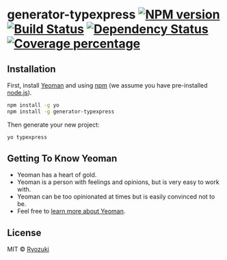 # generator-typexpress [![NPM version][npm-image]][npm-url] [![Build Status][travis-image]][travis-url] [![Dependency Status][daviddm-image]][daviddm-url] [![Coverage percentage][coveralls-image]][coveralls-url]

## Installation

First, install [Yeoman](http://yeoman.io) and  using [npm](https://www.npmjs.com/) (we assume you have pre-installed [node.js](https://nodejs.org/)).

```bash
npm install -g yo
npm install -g generator-typexpress
```

Then generate your new project:

```bash
yo typexpress
```

## Getting To Know Yeoman

 * Yeoman has a heart of gold.
 * Yeoman is a person with feelings and opinions, but is very easy to work with.
 * Yeoman can be too opinionated at times but is easily convinced not to be.
 * Feel free to [learn more about Yeoman](http://yeoman.io/).

## License

MIT © [Ryozuki]()


[npm-image]: https://badge.fury.io/js/generator-typexpress.svg
[npm-url]: https://npmjs.org/package/generator-typexpress
[travis-image]: https://travis-ci.org/Ryozuki/generator-typexpress.svg?branch=master
[travis-url]: https://travis-ci.org/Ryozuki/generator-typexpress
[daviddm-image]: https://david-dm.org/Ryozuki/generator-typexpress.svg?theme=shields.io
[daviddm-url]: https://david-dm.org/Ryozuki/generator-typexpress
[coveralls-image]: https://coveralls.io/repos/github/Ryozuki/generator-typexpress/badge.svg?branch=master
[coveralls-url]: https://coveralls.io/github/Ryozuki/generator-typexpress?branch=master
